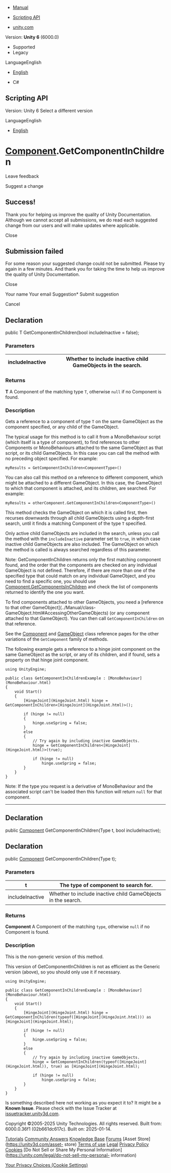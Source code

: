 [ ]()

  * [Manual](../Manual/index.html)
  * [Scripting API](../ScriptReference/index.html)

  * [unity.com](https://unity.com/)

Version: **Unity 6** (6000.0)

  * Supported
  * Legacy

LanguageEnglish

  * [English]()

  * C#

[ ](https://docs.unity3d.com)

## Scripting API

Version: Unity 6 Select a different version

LanguageEnglish

  * [English]()

#  [Component](Component.html).GetComponentInChildren

Leave feedback

Suggest a change

## Success!

Thank you for helping us improve the quality of Unity Documentation. Although
we cannot accept all submissions, we do read each suggested change from our
users and will make updates where applicable.

Close

## Submission failed

For some reason your suggested change could not be submitted. Please <a>try
again</a> in a few minutes. And thank you for taking the time to help us
improve the quality of Unity Documentation.

Close

Your name Your email Suggestion* Submit suggestion

Cancel

[ ]()

## Declaration

public T GetComponentInChildren(bool includeInactive = false);

### Parameters

includeInactive | Whether to include inactive child GameObjects in the search.  
---|---  
  
### Returns

**T** A Component of the matching type `T`, otherwise `null` if no Component
is found.

### Description

Gets a reference to a component of type `T` on the same GameObject as the
component specified, or any child of the GameObject.

The typical usage for this method is to call it from a MonoBehaviour script
(which itself is a type of component), to find references to other Components
or MonoBehaviours attached to the same GameObject as that script, or its child
GameObjects. In this case you can call the method with no preceding object
specified. For example:  
  
`myResults = GetComponentInChildren<ComponentType>()`  
  
You can also call this method on a reference to different component, which
might be attached to a different GameObject. In this case, the GameObject to
which that component is attached, and its children, are searched. For example:  
  
`myResults = otherComponent.GetComponentInChildren<ComponentType>()`  
  
This method checks the GameObject on which it is called first, then recurses
downwards through all child GameObjects using a depth-first search, until it
finds a matching Component of the type `T` specified.  
  
Only active child GameObjects are included in the search, unless you call the
method with the `includeInactive` parameter set to `true`, in which case
inactive child GameObjects are also included. The GameObject on which the
method is called is always searched regardless of this parameter.  
  
Note: GetComponentInChildren returns only the first matching component found,
and the order that the components are checked on any individual GameObject is
not defined. Therefore, if there are more than one of the specified type that
could match on any individual GameObject, and you need to find a specific one,
you should use
[Component.GetComponentsInChildren](Component.GetComponentsInChildren.html)
and check the list of components returned to identify the one you want.  
  
To find components attached to other GameObjects, you need a [reference to
that other GameObject](../Manual/class-
GameObject.html#AccessingOtherGameObjects) (or any component attached to that
GameObject). You can then call `GetComponentInChildren` on that reference.  
  
See the [Component](Component.html) and [GameObject](GameObject.html) class
reference pages for the other variations of the `GetComponent` family of
methods.  
  
The following example gets a reference to a hinge joint component on the same
GameObject as the script, or any of its children, and if found, sets a
property on that hinge joint component.

    
    
    using UnityEngine;  
      
    public class GetComponentInChildrenExample : [MonoBehaviour](MonoBehaviour.html)
    {
        void Start()
        {
            [HingeJoint](HingeJoint.html) hinge = GetComponentInChildren<[HingeJoint](HingeJoint.html)>();  
      
            if (hinge != null)
            {
                hinge.useSpring = false;
            }
            else
            {
                // Try again by including inactive GameObjects.
                hinge = GetComponentInChildren<[HingeJoint](HingeJoint.html)>(true);  
      
                if (hinge != null)
                    hinge.useSpring = false;
            }
        }
    }
    

Note: If the type you request is a derivative of MonoBehaviour and the
associated script can't be loaded then this function will return `null` for
that component.

* * *

## Declaration

public [Component](Component.html) GetComponentInChildren(Type t, bool
includeInactive);

## Declaration

public [Component](Component.html) GetComponentInChildren(Type t);

### Parameters

t | The type of component to search for.  
---|---  
includeInactive | Whether to include inactive child GameObjects in the search.  
  
### Returns

**Component** A Component of the matching `type`, otherwise `null` if no
Component is found.

### Description

This is the non-generic version of this method.

This version of GetComponentInChildren is not as efficient as the Generic
version (above), so you should only use it if necessary.

    
    
    using UnityEngine;  
      
    public class GetComponentInChildrenExample : [MonoBehaviour](MonoBehaviour.html)
    {
        void Start()
        {
            [HingeJoint](HingeJoint.html) hinge = GetComponentInChildren(typeof([HingeJoint](HingeJoint.html))) as [HingeJoint](HingeJoint.html);  
      
            if (hinge != null)
            {
                hinge.useSpring = false;
            }
            else
            {
                // Try again by including inactive GameObjects.
                hinge = GetComponentInChildren(typeof([HingeJoint](HingeJoint.html)), true) as [HingeJoint](HingeJoint.html);  
      
                if (hinge != null)
                    hinge.useSpring = false;
            }
        }
    }

Is something described here not working as you expect it to? It might be a
**Known Issue**. Please check with the Issue Tracker at
[issuetracker.unity3d.com](https://issuetracker.unity3d.com).

Copyright ©2005-2025 Unity Technologies. All rights reserved. Built from:
6000.0.36f1 (02b661dc617c). Built on: 2025-01-14.

[Tutorials](https://unity3d.com/learn) [Community
Answers](https://answers.unity3d.com) [Knowledge
Base](https://support.unity3d.com/hc/en-us)
[Forums](https://forum.unity3d.com) [Asset Store](https://unity3d.com/asset-
store) [Terms of use](https://docs.unity3d.com/Manual/TermsOfUse.html)
[Legal](https://unity.com/legal) [Privacy
Policy](https://unity.com/legal/privacy-policy)
[Cookies](https://unity.com/legal/cookie-policy) [Do Not Sell or Share My
Personal Information](https://unity.com/legal/do-not-sell-my-personal-
information)

[Your Privacy Choices (Cookie Settings)](javascript:void\(0\);)

